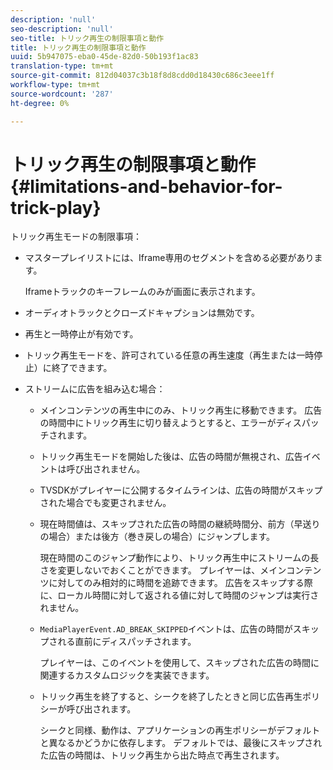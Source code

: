 ```yaml
---
description: 'null'
seo-description: 'null'
seo-title: トリック再生の制限事項と動作
title: トリック再生の制限事項と動作
uuid: 5b947075-eba0-45de-82d0-50b193f1ac83
translation-type: tm+mt
source-git-commit: 812d04037c3b18f8d8cdd0d18430c686c3eee1ff
workflow-type: tm+mt
source-wordcount: '287'
ht-degree: 0%

---
```



# トリック再生の制限事項と動作{#limitations-and-behavior-for-trick-play}

<!--<a id="section_2BC43539C5C142E085D06A7E35C76726"></a>-->

トリック再生モードの制限事項：

* マスタープレイリストには、Iframe専用のセグメントを含める必要があります。

   Iframeトラックのキーフレームのみが画面に表示されます。
* オーディオトラックとクローズドキャプションは無効です。
* 再生と一時停止が有効です。
* トリック再生モードを、許可されている任意の再生速度（再生または一時停止）に終了できます。
* ストリームに広告を組み込む場合：

   * メインコンテンツの再生中にのみ、トリック再生に移動できます。 広告の時間中にトリック再生に切り替えようとすると、エラーがディスパッチされます。
   * トリック再生モードを開始した後は、広告の時間が無視され、広告イベントは呼び出されません。
   * TVSDKがプレイヤーに公開するタイムラインは、広告の時間がスキップされた場合でも変更されません。
   * 現在時間値は、スキップされた広告の時間の継続時間分、前方（早送りの場合）または後方（巻き戻しの場合）にジャンプします。

      現在時間のこのジャンプ動作により、トリック再生中にストリームの長さを変更しないでおくことができます。 プレイヤーは、メインコンテンツに対してのみ相対的に時間を追跡できます。 広告をスキップする際に、ローカル時間に対して返される値に対して時間のジャンプは実行されません。
   * `MediaPlayerEvent.AD_BREAK_SKIPPED`イベントは、広告の時間がスキップされる直前にディスパッチされます。

      プレイヤーは、このイベントを使用して、スキップされた広告の時間に関連するカスタムロジックを実装できます。

   * トリック再生を終了すると、シークを終了したときと同じ広告再生ポリシーが呼び出されます。

      シークと同様、動作は、アプリケーションの再生ポリシーがデフォルトと異なるかどうかに依存します。 デフォルトでは、最後にスキップされた広告の時間は、トリック再生から出た時点で再生されます。

